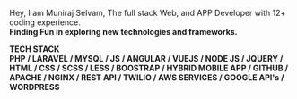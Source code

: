 <!--[![Harlok's wakatime stats](https://github-readme-stats.vercel.app/api/wakatime?username=muniraj65)](https://github.com/anuraghazra/github-readme-stats)

![Top Langs](https://github-readme-stats.vercel.app/api/top-langs/?username=muniraj65&size_weight=0.5&count_weight=0.5)

![Top Langs](https://github-readme-stats.vercel.app/api/top-langs/?username=muniraj65&layout=compact)

![Top Langs](https://github-readme-stats.vercel.app/api/top-langs/?username=muniraj65&langs_count=8)


![Anurag's GitHub stats](https://github-readme-stats.vercel.app/api?username=muniraj65&show=reviews,discussions_started,discussions_answered,prs_merged,prs_merged_percentage)

![Anurag's GitHub stats](https://github-readme-stats.vercel.app/api?username=muniraj65&show_icons=true&theme=radical)

[![GitHub Streak](http://github-readme-streak-stats.herokuapp.com?user=muniraj65&theme=dark&background=000000)](https://git.io/streak-stats)


[![Top Langs](https://github-readme-stats.vercel.app/api/top-langs/?username=muniraj65)](https://github.com/anuraghazra/github-readme-stats)


[![Top Langs](https://github-readme-stats.vercel.app/api/top-langs/?username=muniraj65&layout=compact&theme=vision-friendly-dark)](https://github.com/anuraghazra/github-readme-stats)-->



 
Hey, I am Muniraj Selvam, The full stack Web, and APP Developer with 12+ coding experience.
<br>
<b>Finding Fun in exploring  new technologies and frameworks.<b>

<b>TECH STACK<b><br>
PHP / LARAVEL / MYSQL / JS / ANGULAR / VUEJS / NODE JS / JQUERY / HTML / CSS / SCSS / LESS / BOOSTRAP  / HYBRID MOBILE APP / GITHUB  / APACHE / NGINX / REST API / TWILIO / AWS SERVICES / GOOGLE API's / WORDPRESS

